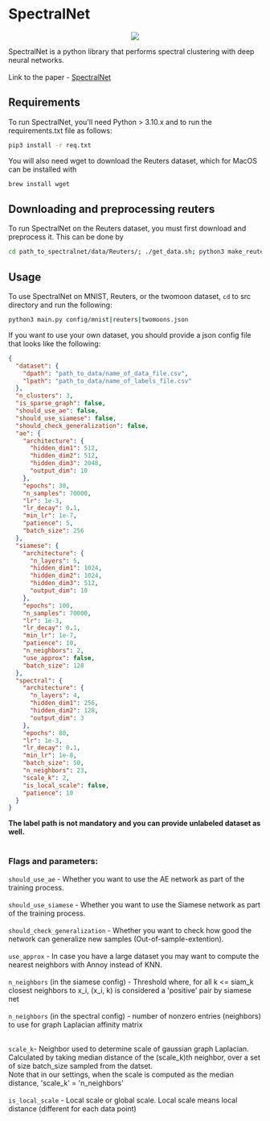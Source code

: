 # SpectralNet

<p align="center">
    <img src="https://github.com/AmitaiYacobi/SpectralNet01/blob/main/figures/twomoons.png"
</p>

SpectralNet is a python library that performs spectral clustering with deep neural networks.<br><br>
Link to the paper - [SpectralNet](https://openreview.net/pdf?id=HJ_aoCyRZ)

## Requirements

To run SpectralNet, you'll need Python > 3.10.x and to run the requirements.txt file as follows: <br>

```bash
pip3 install -r req.txt
```

You will also need wget to download the Reuters dataset, which for MacOS can be installed with

```bash
brew install wget
```

## Downloading and preprocessing reuters

To run SpectralNet on the Reuters dataset, you must first download and preprocess it. This can be done by

```bash
cd path_to_spectralnet/data/Reuters/; ./get_data.sh; python3 make_reuters.py
```

## Usage

To use SpectralNet on MNIST, Reuters, or the twomoon dataset, `cd` to src directory and run the following:

```bash
python3 main.py config/mnist|reuters|twomoons.json
```

If you want to use your own dataset, you should provide a json config file that looks like the following:

```json
{
  "dataset": {
    "dpath": "path_to_data/name_of_data_file.csv",
    "lpath": "path_to_data/name_of_labels_file.csv"
  },
  "n_clusters": 3,
  "is_sparse_graph": false,
  "should_use_ae": false,
  "should_use_siamese": false,
  "should_check_generalization": false,
  "ae": {
    "architecture": {
      "hidden_dim1": 512,
      "hidden_dim2": 512,
      "hidden_dim3": 2048,
      "output_dim": 10
    },
    "epochs": 30,
    "n_samples": 70000,
    "lr": 1e-3,
    "lr_decay": 0.1,
    "min_lr": 1e-7,
    "patience": 5,
    "batch_size": 256
  },
  "siamese": {
    "architecture": {
      "n_layers": 5,
      "hidden_dim1": 1024,
      "hidden_dim2": 1024,
      "hidden_dim3": 512,
      "output_dim": 10
    },
    "epochs": 100,
    "n_samples": 70000,
    "lr": 1e-3,
    "lr_decay": 0.1,
    "min_lr": 1e-7,
    "patience": 10,
    "n_neighbors": 2,
    "use_approx": false,
    "batch_size": 128
  },
  "spectral": {
    "architecture": {
      "n_layers": 4,
      "hidden_dim1": 256,
      "hidden_dim2": 128,
      "output_dim": 3
    },
    "epochs": 80,
    "lr": 1e-3,
    "lr_decay": 0.1,
    "min_lr": 1e-8,
    "batch_size": 50,
    "n_neighbors": 23,
    "scale_k": 2,
    "is_local_scale": false,
    "patience": 10
  }
}
```

**The label path is not mandatory and you can provide unlabeled dataset as well.** <br><br>

### Flags and parameters:<br>

`should_use_ae` - Whether you want to use the AE network as part of the training process.<br><br>
`should_use_siamese` - Whether you want to use the Siamese network as part of the training process. <br><br>
`should_check_generalization` - Whether you want to check how good the network can generalize new samples (Out-of-sample-extention). <br><br>
`use_approx` - In case you have a large dataset you may want to compute the nearest neighbors with Annoy instead of KNN. <br><br>
`n_neighbors` (in the siamese config) - Threshold where, for all k <= siam_k closest neighbors to x_i, (x_i, k) is considered a 'positive' pair by siamese net<br><br>
`n_neighbors` (in the spectral config) - number of nonzero entries (neighbors) to use for graph Laplacian affinity matrix<br><br>

`scale_k`- Neighbor used to determine scale of gaussian graph Laplacian. Calculated by taking median distance of the (scale_k)th neighbor, over a set of size batch_size sampled from the datset. <br>
Note that in our settings, when the scale is computed as the median distance, 'scale_k' = 'n_neighbors' <br><br>
`is_local_scale` - Local scale or global scale. Local scale means local distance (different for each data point)<br><br>
